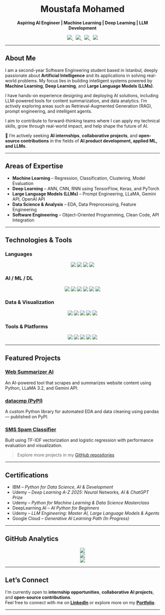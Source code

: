 <h1 align="center">Moustafa Mohamed</h1>

<p align="center"><b>Aspiring AI Engineer | Machine Learning | Deep Learning | LLM Development</b></p>

<p align="center">
  <a href="https://www.linkedin.com/in/moustafamohamed01/">
    <img src="https://img.shields.io/badge/LinkedIn-0A66C2?style=for-the-badge&logo=linkedin&logoColor=white" />
  </a>
  &nbsp;
  <a href="https://github.com/MoustafaMohamed01">
    <img src="https://img.shields.io/badge/GitHub-171515?style=for-the-badge&logo=github&logoColor=white" />
  </a>
  &nbsp;
  <a href="https://www.kaggle.com/moustafamohamed01">
    <img src="https://img.shields.io/badge/Kaggle-20BEFF?style=for-the-badge&logo=kaggle&logoColor=white" />
  </a>
  &nbsp;
  <a href="https://moustafamohamed.netlify.app/">
    <img src="https://img.shields.io/badge/Portfolio-FF6F00?style=for-the-badge&logo=google-chrome&logoColor=white" />
  </a>
</p>

---

## About Me

I am a second-year Software Engineering student based in Istanbul, deeply passionate about **Artificial Intelligence** and its applications in solving real-world problems. My focus lies in building intelligent systems powered by **Machine Learning**, **Deep Learning**, and **Large Language Models (LLMs)**.

I have hands-on experience designing and deploying AI solutions, including LLM-powered tools for content summarization, and data analytics. I’m actively exploring areas such as Retrieval-Augmented Generation (RAG), prompt engineering, and intelligent agents.

I aim to contribute to forward-thinking teams where I can apply my technical skills, grow through real-world impact, and help shape the future of AI.

📌 I’m actively seeking **AI internships**, **collaborative projects**, and **open-source contributions** in the fields of **AI product development, applied ML, and LLMs**.


---

## Areas of Expertise

- **Machine Learning** – Regression, Classification, Clustering, Model Evaluation  
- **Deep Learning** – ANN, CNN, RNN using TensorFlow, Keras, and PyTorch  
- **Large Language Models (LLMs)** – Prompt Engineering, LLaMA, Gemini API, OpenAI API  
- **Data Science & Analysis** – EDA, Data Preprocessing, Feature Engineering  
- **Software Engineering** – Object-Oriented Programming, Clean Code, API Integration  

---

## Technologies & Tools

### Languages
<p align="center">
  <img src="https://img.shields.io/badge/Python-3776AB?style=flat-square&logo=python&logoColor=white" />
  <img src="https://img.shields.io/badge/C-A8B9CC?style=flat-square&logo=c&logoColor=white" />
  <img src="https://img.shields.io/badge/C++-00599C?style=flat-square&logo=c%2B%2B&logoColor=white" />
  <img src="https://img.shields.io/badge/SQL-4479A1?style=flat-square&logo=mysql&logoColor=white" />
</p>

### AI / ML / DL
<p align="center">
  <img src="https://img.shields.io/badge/Scikit_learn-F7931E?style=flat-square&logo=scikit-learn&logoColor=white" />
  <img src="https://img.shields.io/badge/TensorFlow-FF6F00?style=flat-square&logo=tensorflow&logoColor=white" />
  <img src="https://img.shields.io/badge/Keras-D00000?style=flat-square&logo=keras&logoColor=white" />
  <img src="https://img.shields.io/badge/PyTorch-EE4C2C?style=flat-square&logo=pytorch&logoColor=white" />
  <img src="https://img.shields.io/badge/Deep_Learning-FF6F00?style=flat-square&logo=tensorflow&logoColor=white" />
  <img src="https://img.shields.io/badge/LLMs-5e60ce?style=flat-square&logo=OpenAI&logoColor=white" />
</p>

### Data & Visualization
<p align="center">
  <img src="https://img.shields.io/badge/NumPy-013243?style=flat-square&logo=numpy&logoColor=white" />
  <img src="https://img.shields.io/badge/Pandas-150458?style=flat-square&logo=pandas&logoColor=white" />
  <img src="https://img.shields.io/badge/Matplotlib-ffffff?style=flat-square&logo=matplotlib&logoColor=black" />
  <img src="https://img.shields.io/badge/Seaborn-2D72B8?style=flat-square&logoColor=white" />
  <img src="https://img.shields.io/badge/Data_Preprocessing-0073CF?style=flat-square&logo=python&logoColor=white" />
</p>

### Tools & Platforms
<p align="center">
  <img src="https://img.shields.io/badge/Jupyter-F37626?style=flat-square&logo=jupyter&logoColor=white" />
  <img src="https://img.shields.io/badge/VS_Code-007ACC?style=flat-square&logo=visual-studio-code&logoColor=white" />
  <img src="https://img.shields.io/badge/Git-F05032?style=flat-square&logo=git&logoColor=white" />
  <img src="https://img.shields.io/badge/Power_BI-F2C811?style=flat-square&logo=powerbi&logoColor=black" />
  <img src="https://img.shields.io/badge/Google_Colab-F9AB00?style=flat-square&logo=googlecolab&logoColor=white" />

</p>

---

## Featured Projects

### [Web Summarizer AI](https://github.com/MoustafaMohamed01/web-summarizer-ai)
An AI-powered tool that scrapes and summarizes website content using Python, LLaMA 3.2, and Gemini API.

### [datacmp (PyPI)](https://pypi.org/project/datacmp/)
A custom Python library for automated EDA and data cleaning using pandas — published on PyPI.

### [SMS Spam Classifier](https://github.com/MoustafaMohamed01/SMS-Spam-Collection-Dataset)
Built using TF-IDF vectorization and logistic regression with performance evaluation and visualization.

> Explore more projects in my [GitHub repositories](https://github.com/MoustafaMohamed01?tab=repositories)

---

## Certifications

- IBM – *Python for Data Science, AI & Development*  
- Udemy – *Deep Learning A-Z 2025: Neural Networks, AI & ChatGPT Prize*  
- Udemy – *Python for Machine Learning & Data Science Masterclass*  
- DeepLearning.AI – *AI Python for Beginners*  
- Udemy – *LLM Engineering: Master AI, Large Language Models & Agents*
- Google Cloud – *Generative AI Learning Path (In Progress)*  

---

## GitHub Analytics

<p align="center">
  <img src="https://github-readme-stats.vercel.app/api?username=MoustafaMohamed01&theme=dark&hide_border=false" /><br/>
  <img src="https://github-readme-streak-stats.herokuapp.com/?user=MoustafaMohamed01&theme=dark&hide_border=false" /><br/>
  <img src="https://github-readme-stats.vercel.app/api/top-langs/?username=MoustafaMohamed01&theme=dark&layout=compact&hide_border=false" />
</p>

---

## Let’s Connect

I'm currently open to **internship opportunities**, **collaborative AI projects**, and **open-source contributions**.  
Feel free to connect with me on **[LinkedIn](https://www.linkedin.com/in/moustafamohamed01/)** or explore more on my **[Portfolio](https://moustafamohamed.netlify.app/)**.

---
